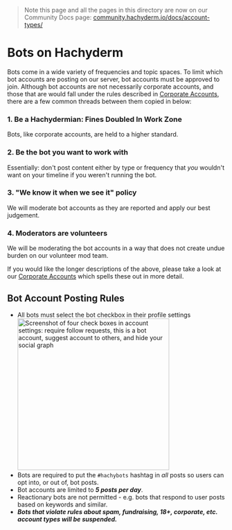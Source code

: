> Note this page and all the pages in this directory are now on
> our Community Docs page:
> [community.hachyderm.io/docs/account-types/](https://community.hachyderm.io/docs/account-types/)

# Bots on Hachyderm

Bots come in a wide variety of frequencies and topic spaces. To
limit which bot accounts are posting on our server, bot accounts
must be approved to join. Although bot accounts are not
necessarily corporate accounts, and those that are would fall
under the rules described in [Corporate
Accounts](corporate-accounts.md), there are a few common threads
between them copied in below:

### 1. Be a Hachydermian: Fines Doubled In Work Zone

Bots, like corporate accounts, are held to a higher standard.

### 2. Be the bot you want to work with

Essentially: don't post content either by type or frequency that
_you_ wouldn't want on your timeline if you weren't running the
bot.

### 3. "We know it when we see it" policy

We will moderate bot accounts as they are reported and apply our
best judgement.


### 4. Moderators are volunteers

We will be moderating the bot accounts in a way that does not
create undue burden on our volunteer mod team.

If you would like the longer descriptions of the above,
please take a look at our [Corporate Accounts](corporate-accounts.md)
which spells these out in more detail.

## Bot Account Posting Rules

- All bots must select the bot checkbox in their profile settings
  <br /> <img src="../assets/mastodon-bot-account.png" width="350px"
  alt="Screenshot of four check boxes in account settings: require follow
  requests, this is a bot account, suggest account to others, and hide
  your social graph" />
- Bots are required to put the `#hachybots` hashtag in _all_ posts so
  users can opt into, or out of, bot posts.
- Bot accounts are limited to **_5 posts per day_**.
- Reactionary bots are not permitted - e.g. bots that respond to user
  posts based on keywords and similar.
- **_Bots that violate rules about spam, fundraising, 18+, corporate, etc.
  account types will be suspended._**

